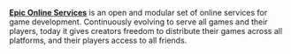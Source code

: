 [**Epic Online Services**](https://dev.epicgames.com/en-US/services) is an open and modular set of online services for game development. Continuously evolving to serve all games and their players, today it gives creators freedom to distribute their games across all platforms, and their players access to all friends.

